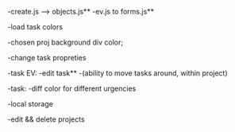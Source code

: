 -create.js --> objects.js**
-ev.js to forms.js**

-load task colors

-chosen proj background div color;

-change task propreties

-task EV:
    -edit task**
    -(ability to move tasks around, within project)

-task:
    -diff color for different urgencies


-local storage

-edit && delete projects